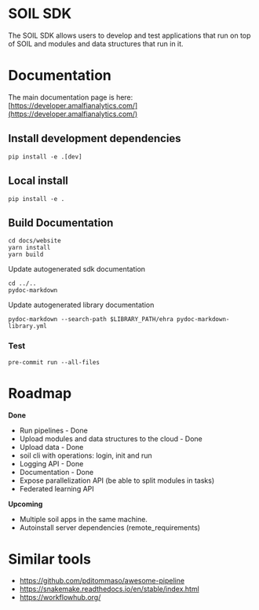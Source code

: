 # SOIL SDK

The SOIL SDK allows users to develop and test applications that run on top of SOIL and modules and data structures that run in it.

# Documentation

The main documentation page is here: [https://developer.amalfianalytics.com/](https://developer.amalfianalytics.com/)


## Install development dependencies
```
pip install -e .[dev]
```

## Local install
```
pip install -e .
```

## Build Documentation

```
cd docs/website
yarn install
yarn build
```

Update autogenerated sdk documentation
```
cd ../..
pydoc-markdown
```

Update autogenerated library documentation
```
pydoc-markdown --search-path $LIBRARY_PATH/ehra pydoc-markdown-library.yml
```


### Test
```
pre-commit run --all-files
```


# Roadmap
**Done**
* Run pipelines - Done
* Upload modules and data structures to the cloud - Done
* Upload data - Done
* soil cli with operations: login, init and run
* Logging API - Done
* Documentation - Done
* Expose parallelization API (be able to split modules in tasks)
* Federated learning API

**Upcoming**

* Multiple soil apps in the same machine.
* Autoinstall server dependencies (remote_requirements)

# Similar tools

* https://github.com/pditommaso/awesome-pipeline
* https://snakemake.readthedocs.io/en/stable/index.html
* https://workflowhub.org/
